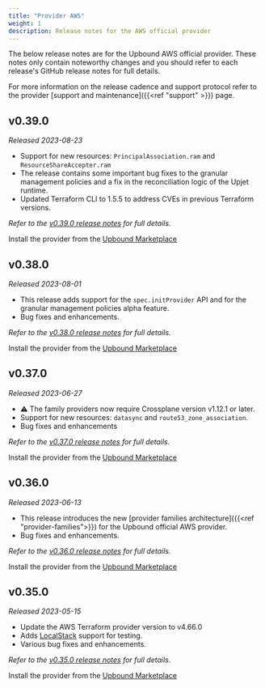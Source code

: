 ```yaml
---
title: "Provider AWS"
weight: 1
description: Release notes for the AWS official provider
---
```


The below release notes are for the Upbound AWS official provider. These notes
only contain noteworthy changes and you should refer to each release's GitHub
release notes for full details.

For more information on the release cadence and support protocol refer to the
provider [support and maintenance]({{<ref "support" >}}) page.

<!-- vale Google.Headings = NO -->
## v0.39.0

_Released 2023-08-23_

* Support for new resources: `PrincipalAssociation.ram` and `ResourceShareAccepter.ram`
* The release contains some important bug fixes to the granular
management policies and a fix in the reconciliation logic of the Upjet runtime.
* Updated Terraform CLI to 1.5.5 to address CVEs in previous Terraform versions.

_Refer to the [v0.39.0 release notes](https://github.com/upbound/provider-aws/releases/tag/v0.39.0) for full details._

Install the provider from the [Upbound Marketplace](https://marketplace.upbound.io/providers/upbound/provider-family-aws/v0.39.0)

## v0.38.0

_Released 2023-08-01_

* This release adds support for the `spec.initProvider` API and for the granular management
policies alpha feature.
* Bug fixes and enhancements.

_Refer to the [v0.38.0 release notes](https://github.com/upbound/provider-aws/releases/tag/v0.38.0) for full details._

Install the provider from the [Upbound Marketplace](https://marketplace.upbound.io/providers/upbound/provider-family-aws/v0.38.0)

## v0.37.0

_Released 2023-06-27_

* ⚠️ The family providers now require Crossplane version v1.12.1 or later.
* Support for new resources: `datasync` and `route53_zone_association`.
* Bug fixes and enhancements

_Refer to the [v0.37.0 release notes](https://github.com/upbound/provider-aws/releases/tag/v0.37.0) for full details._

Install the provider from the [Upbound Marketplace](https://marketplace.upbound.io/providers/upbound/provider-family-aws/v0.37.0)

## v0.36.0

_Released 2023-06-13_

* This release introduces the new [provider families architecture]({{<ref "provider-families">}}) for
the Upbound official AWS provider.
* Bug fixes and enhancements.

_Refer to the [v0.36.0 release notes](https://github.com/upbound/provider-aws/releases/tag/v0.36.0) for full details._

Install the provider from the [Upbound Marketplace](https://marketplace.upbound.io/providers/upbound/provider-family-aws/v0.36.0)

## v0.35.0

_Released 2023-05-15_

* Update the AWS Terraform provider version to v4.66.0
* Adds [LocalStack](https://localstack.cloud/) support for testing.
* Various bug fixes and enhancements.

_Refer to the [v0.35.0 release notes](https://github.com/upbound/provider-aws/releases/tag/v0.35.0) for full details._

Install the provider from the [Upbound Marketplace](https://marketplace.upbound.io/providers/upbound/provider-family-aws/v0.35.0)

<!-- vale Google.Headings = YES -->